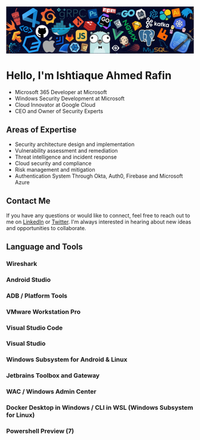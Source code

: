 <p align="center"><img src="https://raw.githubusercontent.com/SurajPratap10/SurajPratap10/master/banner.jpg"></p>


# Hello, I'm Ishtiaque Ahmed Rafin
- Microsoft 365 Developer at Microsoft
- Windows Security Development at Microsoft
- Cloud Innovator at Google Cloud 
- CEO and Owner of Security Experts
  
## Areas of Expertise

- Security architecture design and implementation
- Vulnerability assessment and remediation
- Threat intelligence and incident response
- Cloud security and compliance
- Risk management and mitigation
- Authentication System Through Okta, Auth0, Firebase and Microsoft Azure

## Contact Me

If you have any questions or would like to connect, feel free to reach out to me on [LinkedIn](https://www.linkedin.com/in/cseh-rafin/) or [Twitter](https://twitter.com/CsehRafin). I'm always interested in hearing about new ideas and opportunities to collaborate.


## Language and Tools
### Wireshark
### Android Studio
### ADB / Platform Tools
### VMware Workstation Pro
### Visual Studio Code
### Visual Studio
### Windows Subsystem for Android & Linux 
### Jetbrains Toolbox and Gateway
### WAC / Windows Admin Center
### Docker Desktop in Windows / CLI in WSL (Windows Subsystem for Linux)
### Powershell Preview (7)

